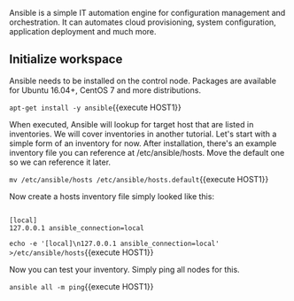 Ansible is a simple IT automation engine for configuration management and orchestration.
It can automates cloud provisioning, system configuration, application deployment and much more.

## Initialize workspace

Ansible needs to be installed on the control node. Packages are available for Ubuntu 16.04+, CentOS 7 and more distributions.

`apt-get install -y ansible`{{execute HOST1}}

When executed, Ansible will lookup for target host that are listed in inventories. We will cover inventories in another tutorial.
Let's start with a simple form of an inventory for now. After installation, there's an example inventory file you can reference at /etc/ansible/hosts. Move the default one so we can reference it later.

`mv /etc/ansible/hosts /etc/ansible/hosts.default`{{execute HOST1}}

Now create a hosts inventory file simply looked like this:

<pre><code>
[local]
127.0.0.1 ansible_connection=local
</code></pre>

`echo -e '[local]\n127.0.0.1 ansible_connection=local' >/etc/ansible/hosts`{{execute HOST1}}

Now you can test your inventory. Simply ping all nodes for this.

`ansible all -m ping`{{execute HOST1}}
